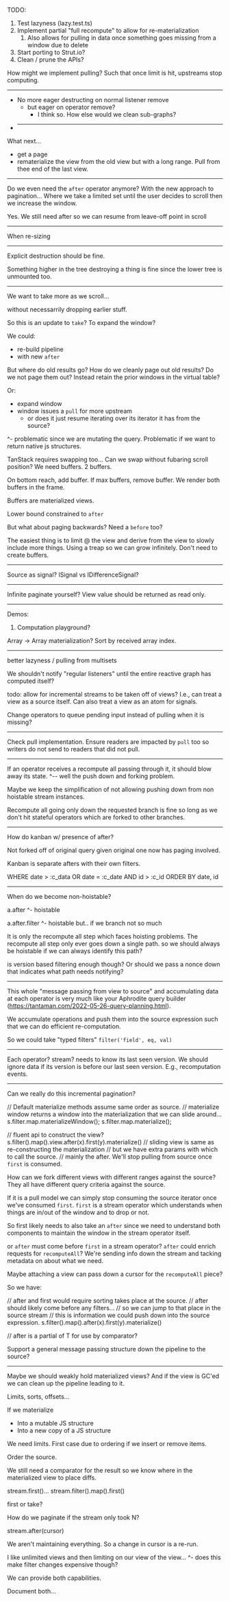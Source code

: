 TODO:

1. Test lazyness (lazy.test.ts)
2. Implement partial "full recompute" to allow for re-materialization
   1. Also allows for pulling in data once something goes missing from a window due to delete
3. Start porting to Strut.io?
4. Clean / prune the APIs?

How might we implement pulling? Such that once limit is hit, upstreams stop computing.

---

- No more eager destructing on normal listener remove
  - but eager on operator remove?
    - I think so. How else would we clean sub-graphs?
- ***

What next...

- get a page
- rematerialize the view from the old view but with a long range. Pull from thee end of the last view.

---

Do we even need the `after` operator anymore? With the new approach to pagination...
Where we take a limited set until the user decides to scroll then we increase the window.

Yes. We still need after so we can resume from leave-off point in scroll

---

When re-sizing

---

Explicit destruction should be fine.

Something higher in the tree destroying a thing is fine since the lower tree is unmounted too.

---

We want to take more as we scroll...

without necessarrily dropping earlier stuff.

So this is an update to `take`? To expand the window?

We could:

- re-build pipeline
- with new `after`

But where do old results go?
How do we cleanly page out old results?
Do we not page them out? Instead retain the prior windows in the virtual table?

Or:

- expand window
- window issues a `pull` for more upstream
  - or does it just resume iterating over its iterator it has from the source?

^- problematic since we are mutating the query. Problematic if we want to return native js structures.

TanStack requires swapping too... Can we swap without fubaring scroll position?
We need buffers.
2 buffers.

On bottom reach, add buffer.
If max buffers, remove buffer.
We render both buffers in the frame.

Buffers are materialized views.

Lower bound constrained to `after`

But what about paging backwards? Need a `before` too?

The easiest thing is to limit @ the view and derive from the view to slowly include more things.
Using a treap so we can grow infinitely. Don't need to create buffers.

---

Source as signal?
ISignal vs IDifferenceSignal?

---

Infinite paginate yourself?
View value should be returned as read only.

---

Demos:

1. Computation playground?

Array -> Array materialization? Sort by received array index.

---

better lazyness / pulling from multisets

We shouldn't notify "regular listeners" until the entire reactive graph has computed itself?

todo:
allow for incremental streams to be taken off of views? I.e., can treat a view as a source itself.
Can also treat a view as an atom for signals.

Change operators to queue pending input instead of pulling when it is missing?

---

Check pull implementation.
Ensure readers are impacted by `pull` too so writers do not send to readers that did not pull.

---

If an operator receives a recompute all passing through it, it should blow away its state.
^-- well the push down and forking problem.

Maybe we keep the simplification of not allowing pushing down from non hoistable stream instances.

Recompute all going only down the requested branch is fine so long as
we don't hit stateful operators which are forked to other branches.

---

How do kanban w/ presence of after?

Not forked off of original query given original one now has paging involved.

Kanban is separate afters with their own filters.

WHERE date > :c_data OR date = :c_date AND id > :c_id ORDER BY date, id

---

When do we become non-hoistable?

a.after
^- hoistable

a.after.filter
^- hoistable but.. if we branch not so much

It is only the recompute all step which faces hoisting problems.
The recompute all step only ever goes down a single path.
so we should always be hoistable if we can always identify this path?

is version based filtering enough though? Or should we pass a nonce down that indicates
what path needs notifying?

---

This whole "message passing from view to source" and accumulating data at each operator is very much like your
Aphrodite query builder (https://tantaman.com/2022-05-26-query-planning.html).

We accumulate operations and push them into the source expression such that we can do efficient re-computation.

So we could take "typed filters"
`filter('field', eq, val)`

---

Each operator? stream? needs to know its last seen version.
We should ignore data if its version is before our last seen version. E.g., recomputation events.

---

Can we really do this incremental pagination?

// Default materialize methods assume same order as source.
// materialize window returns a window into the materialization that we can slide around...
s.filter.map.materializeWindow();
s.filter.map.materialize();

// fluent api to construct the view?
s.filter().map().view.after(x).first(y).materialize()
// sliding view is same as re-constructing the materialization
// but we have extra params with which to call the source.
// mainly the after. We'll stop pulling from source once `first` is consumed.

How can we fork different views with different ranges against the source?
They all have different query criteria against the source.

If it is a pull model we can simply stop consuming the source iterator once we've consumed `first`.
`first` is a stream operator which understands when things are in/out of the window and to drop or not.

So first likely needs to also take an `after` since we need to understand both components to maintain the window
in the stream operator itself.

or `after` must come before `first` in a stream operator?
`after` could enrich requests for `recomputeAll`? We're sending info down the stream and tacking metadata on about
what we need.

Maybe attaching a view can pass down a cursor for the `recomputeAll` piece?

So we have:

// after and first would require sorting takes place at the source.
// after should likely come before any filters...
// so we can jump to that place in the source stream
// this is information we could push down into the source expression.
s.filter().map().after(x).first(y).materialize()

// after is a partial of T for use by comparator?

Support a general message passing structure down the pipeline to the source?

---

Maybe we should weakly hold materialized views? And if the view is GC'ed we can clean up the pipeline leading to it.

Limits, sorts, offsets...

If we materialize

- Into a mutable JS structure
- Into a new copy of a JS structure

We need limits. First case due to ordering if we insert or remove items.

Order the source.

We still need a comparator for the result so we know where in the materialized view to place diffs.

stream.first()...
stream.filter().map().first()

first or take?

How do we paginate if the stream only took N?

stream.after(cursor)

We aren't maintaining everything. So a change in cursor is a re-run.

I like unlimited views and then limiting on our view of the view...
^- does this make filter changes expensive though?

We can provide both capabilities.

Document both...
